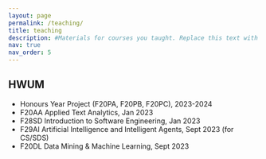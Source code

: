 ```yaml
---
layout: page
permalink: /teaching/
title: teaching
description: #Materials for courses you taught. Replace this text with your description.
nav: true
nav_order: 5
---
```


## HWUM

- Honours Year Project (F20PA, F20PB, F20PC), 2023-2024
- F20AA Applied Text Analytics, Jan 2023
- F28SD Introduction to Software Engineering, Jan 2023 
- F29AI Artificial Intelligence and Intelligent Agents, Sept 2023 (for CS/SDS)
- F20DL Data Mining & Machine Learning, Sept 2023

<!--
For now, this page is assumed to be a static description of your courses. You can convert it to a collection similar to `_projects/` so that you can have a dedicated page for each course.

Organize your courses by years, topics, or universities, however you like!
-->
